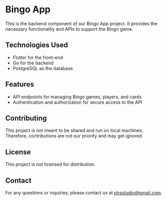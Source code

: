 # Bingo App

This is the backend component of our Bingo App project. It provides the necessary functionality and APIs to support the Bingo game.

## Technologies Used

- Flutter for the front-end
- Go for the backend
- PostgreSQL as the database

## Features

- API endpoints for managing Bingo games, players, and cards
- Authentication and authorization for secure access to the API

## Contributing

This project is not meant to be shared and run on local machines. Therefore, contributions are not our priority and may get ignored.

## License

This project is not licensed for distribution.

## Contact

For any questions or inquiries, please contact us at phsstudio@gmail.com.
